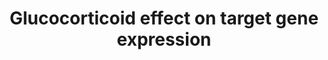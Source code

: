 ---
annotations:
- id: PW:0000782
  parent: signaling pathway
  type: Pathway Ontology
  value: glucocorticoid signaling pathway
authors:
- Rfijten
- MaintBot
- Khanspers
- Ddigles
- Egonw
- Mkutmon
- Eweitz
citedin: ''
communities: []
description: 'This pathway provides a clear view of the effects of Glucocorticoids
  on target gene expression when binding to the GR (glucocorticoid receptor). Inhibiting
  and activiting effects are given as a result of target gene activation. It summarizes
  the article of Pelaia et al, 2002, which explains the pathway very detailed.  '
last-edited: 2024-08-16
ndex: null
organisms:
- Rattus norvegicus
redirect_from:
- /index.php/Pathway:WP1963
- /instance/WP1963
- /instance/WP1963_r135290
revision: r135290
schema-jsonld:
- '@context': https://schema.org/
  '@id': https://wikipathways.github.io/pathways/WP1963.html
  '@type': Dataset
  creator:
    '@type': Organization
    name: WikiPathways
  description: 'This pathway provides a clear view of the effects of Glucocorticoids
    on target gene expression when binding to the GR (glucocorticoid receptor). Inhibiting
    and activiting effects are given as a result of target gene activation. It summarizes
    the article of Pelaia et al, 2002, which explains the pathway very detailed.  '
  keywords:
  - COX-2
  - GILZ
  - GITR
  - Glucocorticoid Receptor
  - Glucocorticoids
  - Hsp70
  - Hsp90aa1
  - Hsp90ab1
  - IkB-alpha
  - Nf-kB
  - Nf-kB, etc
  - Rras
  - beta2 adrenergic receptor
  - lipocortin-1
  - p59
  - phospholipase A2
  license: CC0
  name: Glucocorticoid effect on target gene expression
seo: CreativeWork
title: Glucocorticoid effect on target gene expression
wpid: WP1963
---